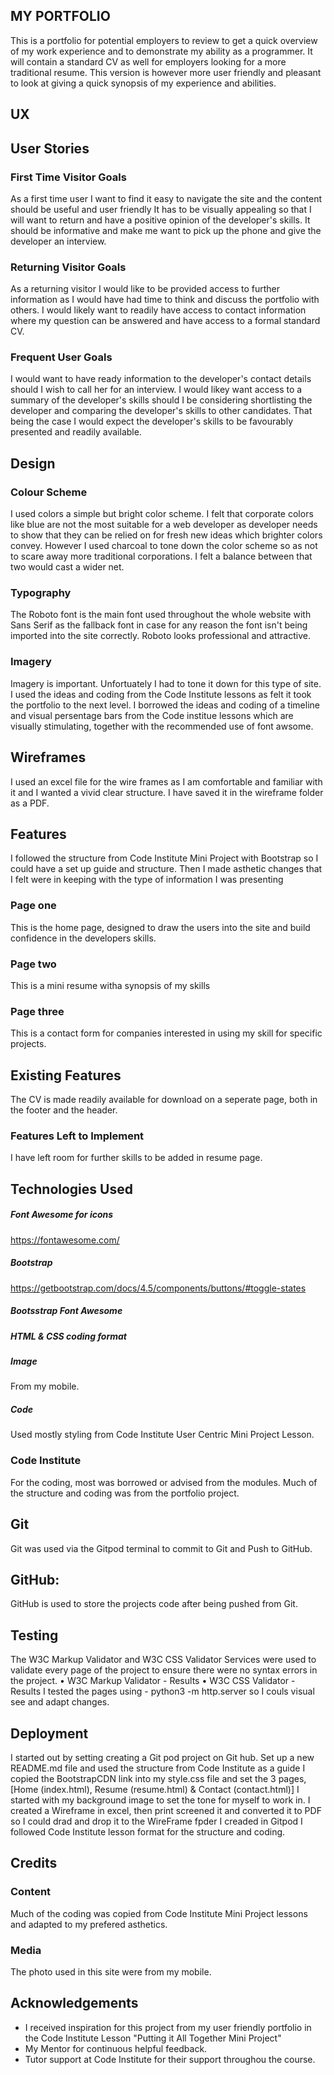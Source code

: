 
## MY PORTFOLIO
This is a portfolio for potential employers to review to get a quick overview of my work experience and to demonstrate my ability as a programmer. 
It will contain a standard CV as well for employers looking for a more traditional resume. This version is however more user friendly and pleasant
to look at giving a quick synopsis of my experience and abilities.

## UX
## User Stories

### First Time Visitor Goals
As a first time user I want to find it easy to navigate the site and the content should be useful and user friendly
It has to be visually appealing so that I will want to return and have a positive opinion of the developer's skills.
It should be informative and make me want to pick up the phone and give the developer an interview.

### Returning Visitor Goals
As a returning visitor I would like to be provided access to further information as I would have had time to think and discuss the portfolio with others.
I would likely want to readily have access to contact information where my question can be answered and have access to a formal standard CV.

### Frequent User Goals
I would want to have ready information to the developer's contact details should I wish to call her for an interview.
I would likey want access to a summary of the developer's skills should I be considering shortlisting the developer and comparing the developer's skills to
other candidates. That being the case I would expect the developer's skills to be favourably presented and readily available.

## Design
### Colour Scheme
I used colors a simple but bright color scheme. I felt that corporate colors like blue are not the most suitable for a web developer as developer needs to show that they can
be relied on for fresh new ideas which brighter colors convey. However I used charcoal to tone down the color scheme so as not to scare away more traditional corporations.
I felt a balance between that two would cast a wider net.
### Typography
The Roboto font is the main font used throughout the whole website with Sans Serif as the fallback font in case for any reason the font isn't being imported 
into the site correctly. Roboto looks professional and attractive.
### Imagery
Imagery is important. Unfortuately I had to tone it down for this type of site. I used the ideas and coding from the Code Institute lessons as felt it took the portfolio to 
the next level. I borrowed the ideas and coding of a timeline and visual persentage bars from the Code institue lessons which are visually stimulating, together with the recommended use of font awsome.

## Wireframes
I used an excel file for the wire frames as I am comfortable and familiar with it and I wanted a vivid clear structure.
I have saved it in the wireframe folder as a PDF.

## Features
I followed the structure from Code Institute Mini Project with Bootstrap so I could have a set up guide and structure.
Then I made asthetic changes that I felt were in keeping with the type of information I was presenting
### Page one
This is the home page, designed to draw the users into the site and build confidence in the developers skills.
### Page two
This is a mini resume witha synopsis of my skills
### Page three
This is a contact form for companies interested in using my skill for specific projects.
## Existing Features
The CV is made readily available for download on a seperate page, both in the footer and the header.
### Features Left to Implement
I have left room for further skills to be added in resume page.

## Technologies Used
##### Font Awesome for icons
https://fontawesome.com/
##### Bootstrap
https://getbootstrap.com/docs/4.5/components/buttons/#toggle-states
##### Bootsstrap Font Awesome
##### HTML & CSS coding format
##### Image
From my mobile.
##### Code
Used mostly styling from Code Institute User Centric Mini Project Lesson.

### Code Institute
For the coding, most was borrowed or advised from the modules.
Much of the structure and coding was from the portfolio project.

## Git
Git was used via the Gitpod terminal to commit to Git and Push to GitHub.
## GitHub:
GitHub is used to store the projects code after being pushed from Git. 

## Testing

The W3C Markup Validator and W3C CSS Validator Services were used to validate every page of the project to ensure there were no syntax errors in the project.
•	W3C Markup Validator - Results
•	W3C CSS Validator - Results
I tested the pages using - python3 -m http.server so I couls visual see and adapt changes.

## Deployment
I started out by setting creating a Git pod project on Git hub.
Set up a new README.md file and used the structure from Code Institute as a guide
I copied the BootstrapCDN link into my style.css file and set the 3 pages, [Home (index.html), Resume (resume.html) & Contact (contact.html)]
I started with my background image to set the tone for myself to work in.
I created a Wireframe in excel, then print screened it and converted it to PDF so I could drad and drop it to the WireFrame fpder I creaded in Gitpod
I followed Code Institute lesson format for the structure and coding.
## Credits
### Content
Much of the coding was copied from Code Institute Mini Project lessons and adapted to my prefered asthetics.
### Media
The photo used in this site were from my mobile.
## Acknowledgements
* I received inspiration for this project from my user friendly portfolio in the Code Institute Lesson "Putting it All Together Mini Project"
* My Mentor for continuous helpful feedback.
* Tutor support at Code Institute for their support throughou the course.
